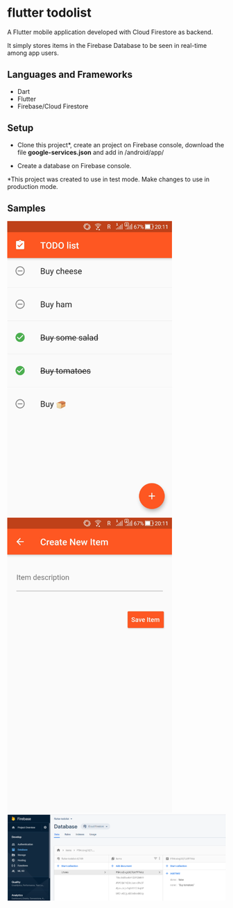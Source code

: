 # flutter todolist

A Flutter mobile application developed with Cloud Firestore as backend. 

It simply stores items in the Firebase Database to be seen in real-time among app users.

## Languages and Frameworks

- Dart
- Flutter
- Firebase/Cloud Firestore

## Setup

- Clone this project*, create an project on Firebase console, download the file <b>google-services.json</b> and add in /android/app/

- Create a database on Firebase console.

*This project was created to use in test mode. Make changes to use in production mode.

## Samples

<img src="https://github.com/chbandeira/flutter-todolist/blob/master/images/Screenshot_1.jpg" width="380" height="680">
<img src="https://github.com/chbandeira/flutter-todolist/blob/master/images/Screenshot_2.jpg" width="380" height="680">
<img src="https://github.com/chbandeira/flutter-todolist/blob/master/images/Screenshot_3.png">
